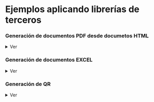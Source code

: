 # Ejemplos aplicando librerías de terceros


### Generación de documentos PDF desde documetos HTML
<details>
<summary>Ver</summary>

### iTextSharp

### SelectPDF

</details>


### Generación de documentos EXCEL
<details>
<summary>Ver</summary>

<details>
<summary>Vista prueba aplicación desktop de prueba</summary>
 
<div align="center">
        <img style="width:300px;" src="GenerarDocumentacion/EjemplosToExcel/Ej1_NPOI_Desktop/docs/desktop.jpg"/>
</div>
</details>


<details>
<summary>Vista prueba aplicación web de prueba</summary>

<div align="center">
        <img style="width:300px;" src="GenerarDocumentacion/EjemplosToExcel/Ej2_NPOI_Web/docs/appweb.jpg"/>
</div>

```csharp
        protected void btnXLS_Click(object sender, EventArgs e)
        {
            try
            {
                GenerarExcelNPOI generador = new GenerarExcelNPOI();

                byte[] bytes = generador.GenerarExcel(GenerarExcelNPOI.TipoFormato.XLS);
                string mimeType = generador.GetMimeType(GenerarExcelNPOI.TipoFormato.XLS);

                var fileName = "ejemplo.xls";
                HttpResponse response = HttpContext.Current.Response;
                response.Clear();
                response.ContentType = mimeType;
                response.AddHeader("Content-Disposition", $"attachment;filename=\"{fileName}\"");

                var memoryStream = new MemoryStream();
                memoryStream.Write(bytes,0,bytes.Length);
                memoryStream.Seek(0, SeekOrigin.Begin);
                memoryStream.CopyTo(Response.OutputStream);
                response.End();
            }
            catch (Exception ex)
            {
                lbError.Text = ex.Message;
            }
        }
```

```csharp
         protected void btnXLSX_Click(object sender, EventArgs e)
        {
            try
            {
                GenerarExcelNPOI generador = new GenerarExcelNPOI();
                byte[] bytes = generador.GenerarExcel(GenerarExcelNPOI.TipoFormato.XLSX);
                string mimeType = generador.GetMimeType(GenerarExcelNPOI.TipoFormato.XLSX);

                var fileName = "ejemplo.xlsx";
                HttpResponse response = HttpContext.Current.Response;
                response.Clear();
                response.ContentType = mimeType;
                response.AddHeader("Content-Disposition", $"attachment;filename=\"{fileName}\"");

                var memoryStream = new MemoryStream();
                memoryStream.Write(bytes, 0, bytes.Length);
                memoryStream.Seek(0, SeekOrigin.Begin);
                memoryStream.CopyTo(Response.OutputStream);
                response.End();
            }
            catch (Exception ex)
            {
                lbError.Text = ex.Message;
            }
        }
```
</details>

# #

<details>
<summary>Vista prueba aplicación Web API de prueba</summary>


</details>

# #        
        
###  Usando NPOI (XLS y XLSX)
<div align="center">
        <img style="width:300px;" src="GenerarDocumentacion/EjemplosToExcel/NPOI_excel_ClassLib/docs/excel_npoi.jpg"/>
</div>

###  Usando EPPLUS (XLSX)
<div align="center">
        <img style="width:300px;" src="GenerarDocumentacion/EjemplosToExcel/EPPlus_excel_ClassLib/docs/excel_epplus.jpg"/>
</div>

</details>


### Generación de QR
<details>
<summary>Ver</summary>

### QRCoder

<div align="center">
        <img style="width:300px;" src="GenerarDocumentacion/EjemplosQR/Ej1_QR_Desktop/docs/pantallazo.jpg"/>
</div>

```csharp
  QRCodeGenerator qrGenerator = new QRCodeGenerator();
  QRCodeData qrCodeData = qrGenerator.CreateQrCode(data, QRCodeGenerator.ECCLevel.Q);
  QRCode qrCode = new QRCode(qrCodeData);
  Bitmap qrCodeImage = qrCode.GetGraphic(sizeModulo);
```

</details>
















